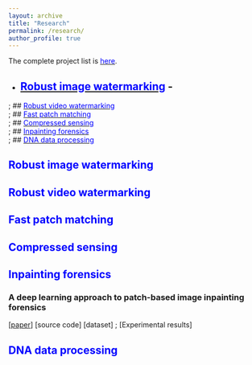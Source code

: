 ```yaml
---
layout: archive
title: "Research"
permalink: /research/
author_profile: true
---
```

The complete project list is [<font color='blue'>here</font>](https://xszhugh.github.io/files/projects.pdf "Projects").  

- ## [<font color='blue'>Robust image watermarking</font>](https://github.com/academicpages/academicpages.github.io "Image watermarking") - 
; ## [<font color='blue'>Robust video watermarking</font>](https://github.com/academicpages/academicpages.github.io "Video watermarking")   
; ## [<font color='blue'>Fast patch matching</font>](https://github.com/academicpages/academicpages.github.io "Patch matching")   
; ## [<font color='blue'>Compressed sensing</font>](https://github.com/academicpages/academicpages.github.io "compressed sensing")   
; ## [<font color='blue'>Inpainting forensics</font>](https://xszhugh.github.io/_pages/inpainting-forensics.md "Forensics")   
; ## [<font color='blue'>DNA data processing</font>](https://github.com/academicpages/academicpages.github.io "DNA")  
## <font color='blue'>Robust image watermarking</font>
## <font color='blue'>Robust video watermarking</font>
## <font color='blue'>Fast patch matching</font>
## <font color='blue'>Compressed sensing</font>
## <font color='blue'>Inpainting forensics</font>
### A deep learning approach to patch-based image inpainting forensics
[[paper](https://www.sciencedirect.com/science/article/pii/S0923596518305344)] [source code] [dataset] 
; [Experimental results]
## <font color='blue'>DNA data processing</font>
